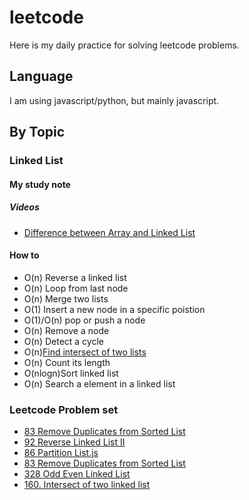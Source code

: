 # leetcode

Here is my daily practice for solving leetcode problems.
## Language
I am using javascript/python, but mainly javascript.

## By Topic

### Linked List 
#### My study note
##### Videos
* [Difference between Array and Linked List](https://www.youtube.com/watch?v=lC-yYCOnN8Q)

#### How to
* O(n) Reverse a linked list
* O(n) Loop from last node
* O(n) Merge two lists
* O(1) Insert a new node in a specific poistion
* O(1)/O(n) pop or push a node
* O(n) Remove a node
* O(n) Detect a cycle
* O(n)[Find intersect of two lists](https://bebest.gitbook.io/leetcode/160.-intersect-of-two-linked-list)
* O(n) Count its length
* O(nlogn)Sort linked list
* O(n) Search a element in a linked list 
### Leetcode Problem set
* [83 Remove Duplicates from Sorted List](https://github.com/skyying/leetcode/blob/master/83_Remove_Duplicates_from_Sorted_List.js)
* [92 Reverse Linked List II](https://github.com/skyying/leetcode/blob/master/92_Reverse_Linked_List_II.js)
* [86 Partition List.js](https://github.com/skyying/leetcode/blob/master/86_Partition_List.js)
* [83 Remove Duplicates from Sorted List](https://github.com/skyying/leetcode/blob/master/83_Remove_Duplicates_from_Sorted_List.js)
* [328 Odd Even Linked List](https://github.com/skyying/leetcode/blob/master/328_Odd_Even_Linked_List.js)
* [160. Intersect of two linked list](https://github.com/skyying/leetcode/blob/master/linked%20list/160_Intersection_of_Two_Linked_Lists.js)



